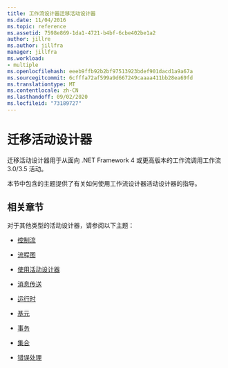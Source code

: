 ```yaml
---
title: 工作流设计器迁移活动设计器
ms.date: 11/04/2016
ms.topic: reference
ms.assetid: 7598e869-1da1-4721-b4bf-6cbe402be1a2
author: jillre
ms.author: jillfra
manager: jillfra
ms.workload:
- multiple
ms.openlocfilehash: eeeb9ffb92b2bf97513923bdef901dacd1a9a67a
ms.sourcegitcommit: 6cfffa72af599a9d667249caaaa411bb28ea69fd
ms.translationtype: MT
ms.contentlocale: zh-CN
ms.lasthandoff: 09/02/2020
ms.locfileid: "73189727"
---
```

# <a name="migration-activity-designers"></a>迁移活动设计器

迁移活动设计器用于从面向 .NET Framework 4 或更高版本的工作流调用工作流 3.0/3.5 活动。

本节中包含的主题提供了有关如何使用工作流设计器活动设计器的指导。

## <a name="related-sections"></a>相关章节

对于其他类型的活动设计器，请参阅以下主题：

- [控制流](../workflow-designer/control-flow-activity-designers.md)

- [流程图](../workflow-designer/flowchart-activity-designers.md)

- [使用活动设计器](control-flow-activity-designers.md)

- [消息传送](../workflow-designer/messaging-activity-designers.md)

- [运行时](../workflow-designer/runtime-activity-designers.md)

- [基元](../workflow-designer/primitives-activity-designers.md)

- [事务](../workflow-designer/transaction-activity-designers.md)

- [集合](../workflow-designer/collection-activity-designers.md)

- [错误处理](../workflow-designer/error-handling-activity-designers.md)